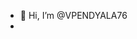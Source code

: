 - 👋 Hi, I’m @VPENDYALA76
- 

<!---
VPENDYALA76/VPENDYALA76 is a ✨ special ✨ repository because its `README.md` (this file) appears on your GitHub profile.
You can click the Preview link to take a look at your changes.
--->
